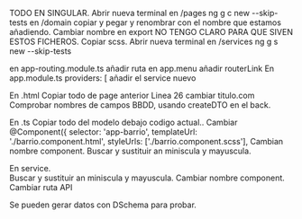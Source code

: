 
TODO EN SINGULAR.
Abrir nueva terminal en /pages
ng g c new --skip-tests
en /domain
copiar y pegar y renombrar con el nombre que estamos añadiendo.
Cambiar nombre en export
NO TENGO CLARO PARA QUE SIVEN ESTOS FICHEROS.
Copiar scss.
Abrir nueva terminal en /services
ng g s new --skip-tests 

en app-routing.module.ts
añadir ruta
en app.menu
añadir routerLink
En app.module.ts    providers: [
    añadir el service nuevo

En .html
    Copiar todo de page anterior
    Linea 26 cambiar titulo.com
    Comprobar nombres de campos BBDD, usando createDTO en el back.

En .ts
    Copiar todo del modelo debajo codigo actual..
    Cambiar 
      @Component({
         selector: 'app-barrio',
         templateUrl: './barrio.component.html',
         styleUrls: ['./barrio.component.scss'],
    Cambian nombre component.
    Buscar y sustituir an miniscula y mayuscula.

En service.    
    Buscar y sustituir an miniscula y mayuscula.
    Cambiar nombre component.
    Cambiar ruta API


Se pueden gerar datos con DSchema para probar.